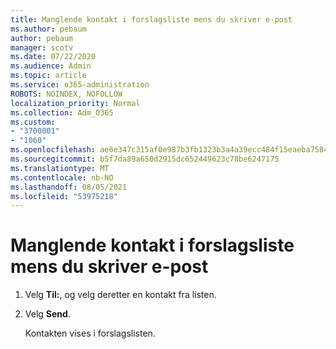 ```yaml
---
title: Manglende kontakt i forslagsliste mens du skriver e-post
ms.author: pebaum
author: pebaum
manager: scotv
ms.date: 07/22/2020
ms.audience: Admin
ms.topic: article
ms.service: o365-administration
ROBOTS: NOINDEX, NOFOLLOW
localization_priority: Normal
ms.collection: Adm_O365
ms.custom:
- "3700001"
- "1060"
ms.openlocfilehash: ae6e347c315af0e987b3fb1323b3a4a39ecc484f15eaeba75840b5ab134cc4d1
ms.sourcegitcommit: b5f7da89a650d2915dc652449623c78be6247175
ms.translationtype: MT
ms.contentlocale: nb-NO
ms.lasthandoff: 08/05/2021
ms.locfileid: "53975218"
---
```

# <a name="missing-contact-in-suggestion-list-while-composing-mail"></a>Manglende kontakt i forslagsliste mens du skriver e-post

1. Velg **Til:**, og velg deretter en kontakt fra listen.
2. Velg **Send**.

    Kontakten vises i forslagslisten.